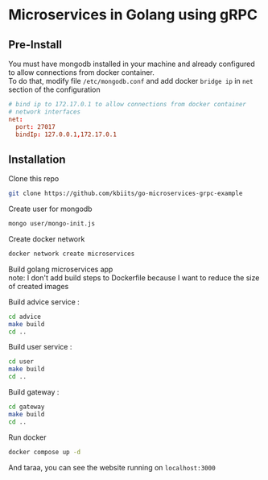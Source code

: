 # Microservices in Golang using gRPC

## Pre-Install
You must have mongodb installed in your machine and already configured to allow connections from docker container.  
To do that, modify file `/etc/mongodb.conf` and add docker `bridge ip` in `net` section of the configuration


```conf
# bind ip to 172.17.0.1 to allow connections from docker container
# network interfaces
net:
  port: 27017
  bindIp: 127.0.0.1,172.17.0.1
```

## Installation
Clone this repo
```bash
git clone https://github.com/kbiits/go-microservices-grpc-example
```

Create user for mongodb
```bash
mongo user/mongo-init.js
```

Create docker network
```bash
docker network create microservices
```

Build golang microservices app  
note: I don't add build steps to Dockerfile because I want to reduce the size of created images

Build advice service :
```bash
cd advice
make build
cd ..
``` 
Build user service :
```bash
cd user
make build
cd ..
``` 

Build gateway :
```bash
cd gateway
make build
cd ..
```

Run docker
```bash
docker compose up -d
```

And taraa, you can see the website running on `localhost:3000` 